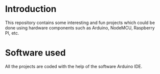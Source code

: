# Introduction
This repository contains some interesting and fun projects which could be done using hardware components such as Arduino, NodeMCU, Raspberry PI, etc.

# Software used
All the projects are coded with the help of the software Arduino IDE.
